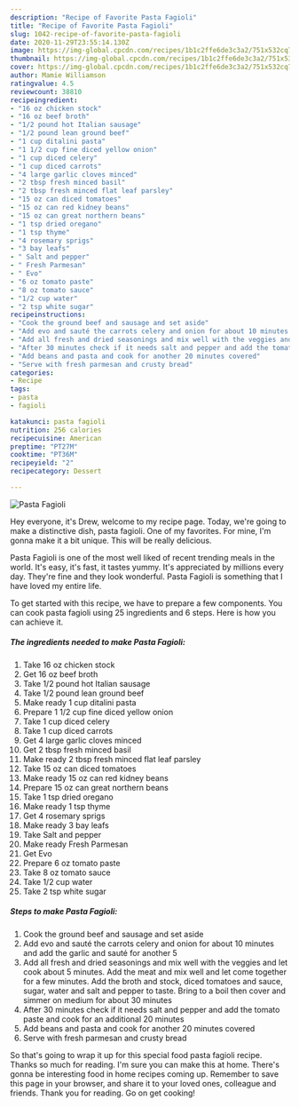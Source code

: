 ```yaml
---
description: "Recipe of Favorite Pasta Fagioli"
title: "Recipe of Favorite Pasta Fagioli"
slug: 1042-recipe-of-favorite-pasta-fagioli
date: 2020-11-29T23:55:14.130Z
image: https://img-global.cpcdn.com/recipes/1b1c2ffe6de3c3a2/751x532cq70/pasta-fagioli-recipe-main-photo.jpg
thumbnail: https://img-global.cpcdn.com/recipes/1b1c2ffe6de3c3a2/751x532cq70/pasta-fagioli-recipe-main-photo.jpg
cover: https://img-global.cpcdn.com/recipes/1b1c2ffe6de3c3a2/751x532cq70/pasta-fagioli-recipe-main-photo.jpg
author: Mamie Williamson
ratingvalue: 4.5
reviewcount: 38810
recipeingredient:
- "16 oz chicken stock"
- "16 oz beef broth"
- "1/2 pound hot Italian sausage"
- "1/2 pound lean ground beef"
- "1 cup ditalini pasta"
- "1 1/2 cup fine diced yellow onion"
- "1 cup diced celery"
- "1 cup diced carrots"
- "4 large garlic cloves minced"
- "2 tbsp fresh minced basil"
- "2 tbsp fresh minced flat leaf parsley"
- "15 oz can diced tomatoes"
- "15 oz can red kidney beans"
- "15 oz can great northern beans"
- "1 tsp dried oregano"
- "1 tsp thyme"
- "4 rosemary sprigs"
- "3 bay leafs"
- " Salt and pepper"
- " Fresh Parmesan"
- " Evo"
- "6 oz tomato paste"
- "8 oz tomato sauce"
- "1/2 cup water"
- "2 tsp white sugar"
recipeinstructions:
- "Cook the ground beef and sausage and set aside"
- "Add evo and sauté the carrots celery and onion for about 10 minutes and add the garlic and sauté for another 5"
- "Add all fresh and dried seasonings and mix well with the veggies and let cook about 5 minutes. Add the meat and mix well and let come together for a few minutes. Add the broth and stock, diced tomatoes and sauce, sugar, water and salt and pepper to taste. Bring to a boil then cover and simmer on medium for about 30 minutes"
- "After 30 minutes check if it needs salt and pepper and add the tomato paste and cook for an additional 20 minutes"
- "Add beans and pasta and cook for another 20 minutes covered"
- "Serve with fresh parmesan and crusty bread"
categories:
- Recipe
tags:
- pasta
- fagioli

katakunci: pasta fagioli 
nutrition: 256 calories
recipecuisine: American
preptime: "PT27M"
cooktime: "PT36M"
recipeyield: "2"
recipecategory: Dessert

---
```



![Pasta Fagioli](https://img-global.cpcdn.com/recipes/1b1c2ffe6de3c3a2/751x532cq70/pasta-fagioli-recipe-main-photo.jpg)

Hey everyone, it's Drew, welcome to my recipe page. Today, we're going to make a distinctive dish, pasta fagioli. One of my favorites. For mine, I'm gonna make it a bit unique. This will be really delicious.



Pasta Fagioli is one of the most well liked of recent trending meals in the world. It's easy, it's fast, it tastes yummy. It's appreciated by millions every day. They're fine and they look wonderful. Pasta Fagioli is something that I have loved my entire life.


To get started with this recipe, we have to prepare a few components. You can cook pasta fagioli using 25 ingredients and 6 steps. Here is how you can achieve it.

<!--inarticleads1-->

##### The ingredients needed to make Pasta Fagioli:

1. Take 16 oz chicken stock
1. Get 16 oz beef broth
1. Take 1/2 pound hot Italian sausage
1. Take 1/2 pound lean ground beef
1. Make ready 1 cup ditalini pasta
1. Prepare 1 1/2 cup fine diced yellow onion
1. Take 1 cup diced celery
1. Take 1 cup diced carrots
1. Get 4 large garlic cloves minced
1. Get 2 tbsp fresh minced basil
1. Make ready 2 tbsp fresh minced flat leaf parsley
1. Take 15 oz can diced tomatoes
1. Make ready 15 oz can red kidney beans
1. Prepare 15 oz can great northern beans
1. Take 1 tsp dried oregano
1. Make ready 1 tsp thyme
1. Get 4 rosemary sprigs
1. Make ready 3 bay leafs
1. Take  Salt and pepper
1. Make ready  Fresh Parmesan
1. Get  Evo
1. Prepare 6 oz tomato paste
1. Take 8 oz tomato sauce
1. Take 1/2 cup water
1. Take 2 tsp white sugar




<!--inarticleads2-->

##### Steps to make Pasta Fagioli:

1. Cook the ground beef and sausage and set aside
1. Add evo and sauté the carrots celery and onion for about 10 minutes and add the garlic and sauté for another 5
1. Add all fresh and dried seasonings and mix well with the veggies and let cook about 5 minutes. Add the meat and mix well and let come together for a few minutes. Add the broth and stock, diced tomatoes and sauce, sugar, water and salt and pepper to taste. Bring to a boil then cover and simmer on medium for about 30 minutes
1. After 30 minutes check if it needs salt and pepper and add the tomato paste and cook for an additional 20 minutes
1. Add beans and pasta and cook for another 20 minutes covered
1. Serve with fresh parmesan and crusty bread




So that's going to wrap it up for this special food pasta fagioli recipe. Thanks so much for reading. I'm sure you can make this at home. There's gonna be interesting food in home recipes coming up. Remember to save this page in your browser, and share it to your loved ones, colleague and friends. Thank you for reading. Go on get cooking!
